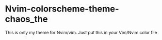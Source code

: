 # Nvim-colorscheme-theme-chaos_the
This is only my theme for Nvim/vim. Just put this in your Vim/Nvim color file
